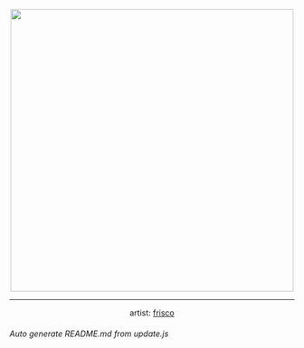 
<p align="center">
  <img width="500" src="https://nekos.best/api/v2/neko/0685.png">
  <hr/>
  <center>
    artist: <a href="https://www.pixiv.net/en/artworks/98197133">frisco</a>
  </center>
</p>


###### Auto generate README.md from update.js


